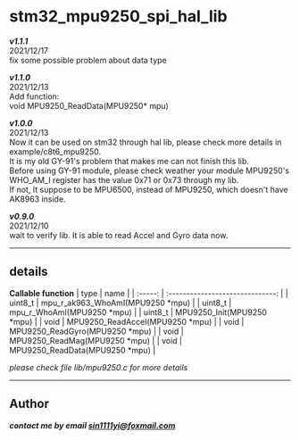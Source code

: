 # **stm32_mpu9250_spi_hal_lib**
***v1.1.1***   
2021/12/17   
fix some possible problem about data type

***v1.1.0***   
2021/12/13   
Add function:     
void MPU9250_ReadData(MPU9250* mpu)   

***v1.0.0***   
2021/12/13   
Now it can be used on stm32 through hal lib, please check more details in example/c8t6_mpu9250.   
It is my old GY-91's problem that makes me can not finish this lib.    
Before using GY-91 module, please check weather your module MPU9250's WHO_AM_I register has the value 0x71 or 0x73 through my lib.   
If not, It suppose to be MPU6500, instead of MPU9250, which doesn't have AK8963 inside. 

***v0.9.0***   
2021/12/10  
wait to verify lib. It is able to read Accel and Gyro data now.

---

## **details**
**Callable function**
|  type   |               name               |
| :-----: | :------------------------------: |
| uint8_t | mpu_r_ak963_WhoAmI(MPU9250 *mpu) |
| uint8_t |    mpu_r_WhoAmI(MPU9250 *mpu)    |
| uint8_t |    MPU9250_Init(MPU9250 *mpu)    |
|  void   | MPU9250_ReadAccel(MPU9250 *mpu)  |
|  void   |  MPU9250_ReadGyro(MPU9250 *mpu)  |
|  void   |  MPU9250_ReadMag(MPU9250 *mpu)   |
|  void   |  MPU9250_ReadData(MPU9250 *mpu)  |

 *please check file lib/mpu9250.c for more details*

 ---
 ## **Author**
 ***contact me by email sin1111yi@foxmail.com***

